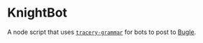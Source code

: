 # KnightBot

A node script that uses [`tracery-grammar`](https://www.npmjs.com/package/tracery-grammar) for bots to post to [Bugle](https://bugle.lol).